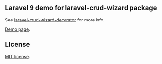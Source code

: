 ## Laravel 9 demo for laravel-crud-wizard package

See [laravel-crud-wizard-decorator](https://github.com/macropay-solutions/laravel-lumen-crud-wizard-decorator) for more info.

[Demo page](http://89.40.19.34/laravel-10/laravel-lumen-crud-wizard/decorated).

## License

[MIT license](https://opensource.org/licenses/MIT).
